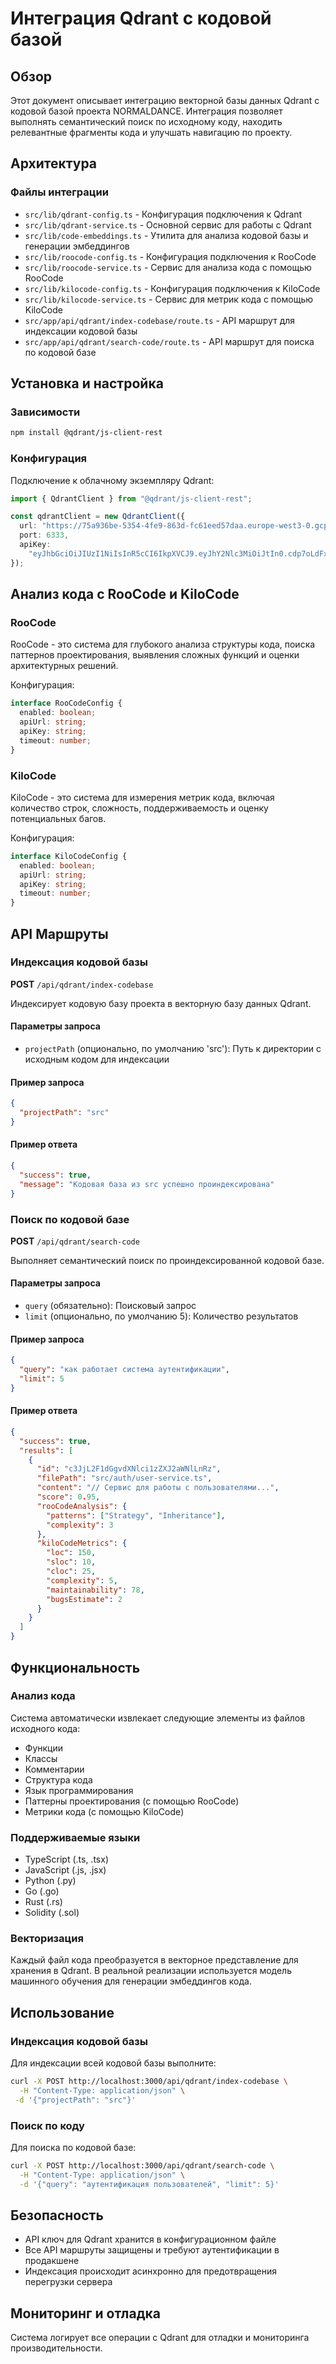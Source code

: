 # Интеграция Qdrant с кодовой базой

## Обзор

Этот документ описывает интеграцию векторной базы данных Qdrant с кодовой базой проекта NORMALDANCE. Интеграция позволяет выполнять семантический поиск по исходному коду, находить релевантные фрагменты кода и улучшать навигацию по проекту.

## Архитектура

### Файлы интеграции

- `src/lib/qdrant-config.ts` - Конфигурация подключения к Qdrant
- `src/lib/qdrant-service.ts` - Основной сервис для работы с Qdrant
- `src/lib/code-embeddings.ts` - Утилита для анализа кодовой базы и генерации эмбеддингов
- `src/lib/roocode-config.ts` - Конфигурация подключения к RooCode
- `src/lib/roocode-service.ts` - Сервис для анализа кода с помощью RooCode
- `src/lib/kilocode-config.ts` - Конфигурация подключения к KiloCode
- `src/lib/kilocode-service.ts` - Сервис для метрик кода с помощью KiloCode
- `src/app/api/qdrant/index-codebase/route.ts` - API маршрут для индексации кодовой базы
- `src/app/api/qdrant/search-code/route.ts` - API маршрут для поиска по кодовой базе

## Установка и настройка

### Зависимости

```bash
npm install @qdrant/js-client-rest
```

### Конфигурация

Подключение к облачному экземпляру Qdrant:

```typescript
import { QdrantClient } from "@qdrant/js-client-rest";

const qdrantClient = new QdrantClient({
  url: "https://75a936be-5354-4fe9-863d-fc61eed57daa.europe-west3-0.gcp.cloud.qdrant.io",
  port: 6333,
  apiKey:
    "eyJhbGciOiJIUzI1NiIsInR5cCI6IkpXVCJ9.eyJhY2Nlc3MiOiJtIn0.cdp7oLdFxWAKRbclaqCCZQMzixNWXqOuWi324JgwdF4",
});
```

## Анализ кода с RooCode и KiloCode

### RooCode

RooCode - это система для глубокого анализа структуры кода, поиска паттернов проектирования, выявления сложных функций и оценки архитектурных решений.

Конфигурация:

```typescript
interface RooCodeConfig {
  enabled: boolean;
  apiUrl: string;
  apiKey: string;
  timeout: number;
}
```

### KiloCode

KiloCode - это система для измерения метрик кода, включая количество строк, сложность, поддерживаемость и оценку потенциальных багов.

Конфигурация:

```typescript
interface KiloCodeConfig {
  enabled: boolean;
  apiUrl: string;
  apiKey: string;
  timeout: number;
}
```

## API Маршруты

### Индексация кодовой базы

**POST** `/api/qdrant/index-codebase`

Индексирует кодовую базу проекта в векторную базу данных Qdrant.

#### Параметры запроса

- `projectPath` (опционально, по умолчанию 'src'): Путь к директории с исходным кодом для индексации

#### Пример запроса

```json
{
  "projectPath": "src"
}
```

#### Пример ответа

```json
{
  "success": true,
  "message": "Кодовая база из src успешно проиндексирована"
}
```

### Поиск по кодовой базе

**POST** `/api/qdrant/search-code`

Выполняет семантический поиск по проиндексированной кодовой базе.

#### Параметры запроса

- `query` (обязательно): Поисковый запрос
- `limit` (опционально, по умолчанию 5): Количество результатов

#### Пример запроса

```json
{
  "query": "как работает система аутентификации",
  "limit": 5
}
```

#### Пример ответа

```json
{
  "success": true,
  "results": [
    {
      "id": "c3JjL2F1dGgvdXNlci1zZXJ2aWNlLnRz",
      "filePath": "src/auth/user-service.ts",
      "content": "// Сервис для работы с пользователями...",
      "score": 0.95,
      "rooCodeAnalysis": {
        "patterns": ["Strategy", "Inheritance"],
        "complexity": 3
      },
      "kiloCodeMetrics": {
        "loc": 150,
        "sloc": 10,
        "cloc": 25,
        "complexity": 5,
        "maintainability": 78,
        "bugsEstimate": 2
      }
    }
  ]
}
```

## Функциональность

### Анализ кода

Система автоматически извлекает следующие элементы из файлов исходного кода:

- Функции
- Классы
- Комментарии
- Структура кода
- Язык программирования
- Паттерны проектирования (с помощью RooCode)
- Метрики кода (с помощью KiloCode)

### Поддерживаемые языки

- TypeScript (.ts, .tsx)
- JavaScript (.js, .jsx)
- Python (.py)
- Go (.go)
- Rust (.rs)
- Solidity (.sol)

### Векторизация

Каждый файл кода преобразуется в векторное представление для хранения в Qdrant. В реальной реализации используется модель машинного обучения для генерации эмбеддингов кода.

## Использование

### Индексация кодовой базы

Для индексации всей кодовой базы выполните:

```bash
curl -X POST http://localhost:3000/api/qdrant/index-codebase \
  -H "Content-Type: application/json" \
 -d '{"projectPath": "src"}'
```

### Поиск по коду

Для поиска по кодовой базе:

```bash
curl -X POST http://localhost:3000/api/qdrant/search-code \
  -H "Content-Type: application/json" \
  -d '{"query": "аутентификация пользователей", "limit": 5}'
```

## Безопасность

- API ключ для Qdrant хранится в конфигурационном файле
- Все API маршруты защищены и требуют аутентификации в продакшене
- Индексация происходит асинхронно для предотвращения перегрузки сервера

## Мониторинг и отладка

Система логирует все операции с Qdrant для отладки и мониторинга производительности.
